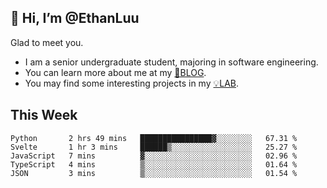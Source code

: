 ## 👋 Hi, I’m @EthanLuu

Glad to meet you.

- I am a senior undergraduate student, majoring in software engineering.
- You can learn more about me at my [📝BLOG](https://blog.ethanloo.cn).
- You may find some interesting projects in my [💡LAB](https://lab.ethanloo.cn).

## This Week
<!--START_SECTION:waka-->
```text
Python       2 hrs 49 mins   ████████████████▓░░░░░░░░   67.31 % 
Svelte       1 hr 3 mins     ██████▒░░░░░░░░░░░░░░░░░░   25.27 % 
JavaScript   7 mins          ▓░░░░░░░░░░░░░░░░░░░░░░░░   02.96 % 
TypeScript   4 mins          ▒░░░░░░░░░░░░░░░░░░░░░░░░   01.64 % 
JSON         3 mins          ▒░░░░░░░░░░░░░░░░░░░░░░░░   01.54 % 
```
<!--END_SECTION:waka-->
